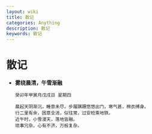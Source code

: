 ```yaml
---
layout: wiki
title: 散记
categories: Anything
description: 散记
keywords: 散记
---
```


# 散记

* **雾绕晨清，午雪渐融** 

  ```
  癸卯年甲寅月戊戌日 星期四
  
  晨起天阴渐沉，睡意未尽，步履蹒跚悠悠出门，寒气甚，棉衣缚身。
  行二里有余，困意全消，似往常，过安检乘地铁。
  近午时，小雪漫天，落地皆融。
  琐事冗杂，心有不济，万般复杂。
  ```

  

